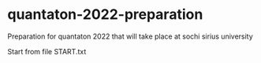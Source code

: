 # quantaton-2022-preparation
Preparation for quantaton 2022 that will take place at sochi sirius university


Start from file START.txt
